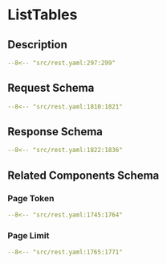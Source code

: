 # ListTables

## Description

```yaml
--8<-- "src/rest.yaml:297:299"
```

## Request Schema

```yaml
--8<-- "src/rest.yaml:1810:1821"
```
## Response Schema

```yaml
--8<-- "src/rest.yaml:1822:1836"
```

## Related Components Schema
### Page Token

```yaml
--8<-- "src/rest.yaml:1745:1764"
```
### Page Limit

```yaml
--8<-- "src/rest.yaml:1765:1771"
```
